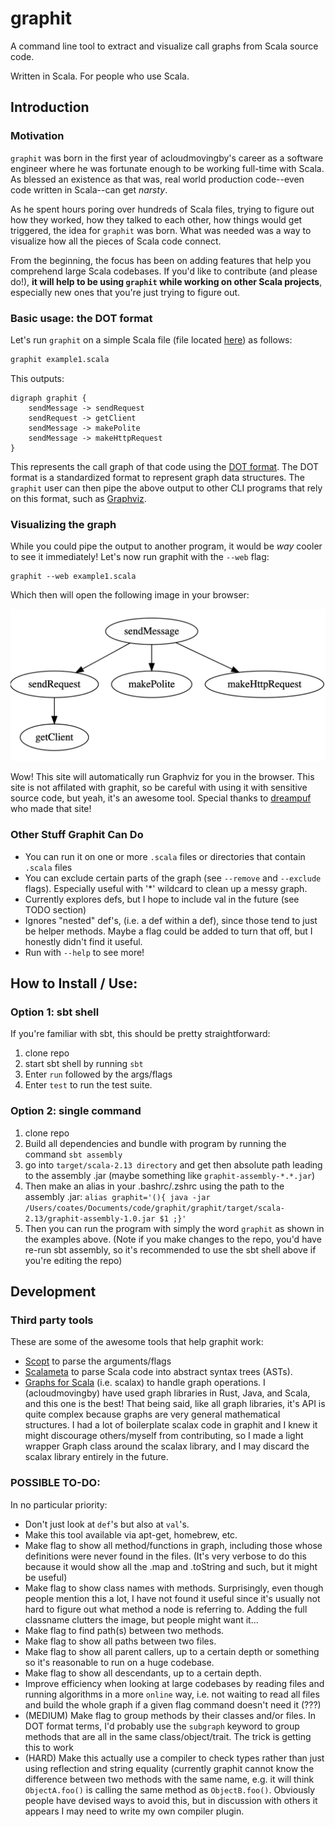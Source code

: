 # graphit
A command line tool to extract and visualize call graphs from Scala source code. 

Written in Scala. For people who use Scala. 

## Introduction
### Motivation
`graphit` was born in the first year of acloudmovingby's career as a software engineer where he was fortunate enough to be working full-time with Scala. As blessed an existence as that was, real world production code--even code written in Scala--can get *narsty*. 

As he spent hours poring over hundreds of Scala files, trying to figure out how they worked, how they talked to each other, how things would get triggered, the idea for `graphit` was born. What was needed was a way to visualize how all the pieces of Scala code connect. 

From the beginning, the focus has been on adding features that help you comprehend large Scala codebases. If you'd like to contribute (and please do!), **it will help to be using `graphit` while working on other Scala projects**, especially new ones that you're just trying to figure out.

### Basic usage: the DOT format
Let's run `graphit` on a simple Scala file (file located [here](https://github.com/acloudmovingby/graphit/blob/main/examples/example1.scala)) as follows:
```sh
graphit example1.scala
```
This outputs:
```
digraph graphit {
	sendMessage -> sendRequest
	sendRequest -> getClient
	sendMessage -> makePolite
	sendMessage -> makeHttpRequest
}
```
This represents the call graph of that code using the [DOT format](https://en.wikipedia.org/wiki/DOT_graph_description_language). The DOT format is a standardized format to represent graph data structures. The `graphit` user can then pipe the above output to other CLI programs that rely on this format, such as [Graphviz](https://graphviz.org/). 

### Visualizing the graph
While you could pipe the output to another program, it would be *way* cooler to see it immediately! Let's now run graphit with the `--web` flag:
```
graphit --web example1.scala
```
Which then will open the following image in your browser:

![Visualization of the call graph of a Scala file](https://github.com/acloudmovingby/graphit/blob/main/examples/example1.png?raw=true)

Wow! This site will automatically run Graphviz for you in the browser. This site is not affilated with graphit, so be careful with using it with sensitive source code, but yeah, it's an awesome tool. Special thanks to [dreampuf](https://github.com/dreampuf/GraphvizOnline) who made that site!

### Other Stuff Graphit Can Do

* You can run it on one or more `.scala` files or directories that contain `.scala` files
* You can exclude certain parts of the graph (see `--remove` and `--exclude` flags). Especially useful with '*' wildcard to clean up a messy graph.
* Currently explores defs, but I hope to include val in the future (see TODO section)
* Ignores "nested" def's, (i.e. a def within a def), since those tend to just be helper methods. Maybe a flag could be added to turn that off, but I honestly didn't find it useful.
* Run with `--help` to see more!


## How to Install / Use:

### Option 1: sbt shell
If you're familiar with sbt, this should be pretty straightforward:
1. clone repo
2. start sbt shell by running `sbt`
3. Enter `run` followed by the args/flags
4. Enter `test` to run the test suite.

### Option 2: single command
1. clone repo
2. Build all dependencies and bundle with program by running the command `sbt assembly`
3. go into `target/scala-2.13 directory` and get then absolute path leading to the assembly .jar (maybe something like `graphit-assembly-*.*.jar`)
4. Then make an alias in your .bashrc/.zshrc using the path to the assembly .jar:
      ```alias graphit='(){ java -jar /Users/coates/Documents/code/graphit/graphit/target/scala-2.13/graphit-assembly-1.0.jar $1 ;}'```
5. Then you can run the program with simply the word `graphit` as shown in the examples above.
(Note if you make changes to the repo, you'd have re-run sbt assembly, so it's recommended to use the sbt shell above if you're editing the repo)
  
## Development
### Third party tools
These are some of the awesome tools that help graphit work: 
* [Scopt](https://github.com/scopt/scopt) to parse the arguments/flags
* [Scalameta](https://scalameta.org/docs/trees/guide.html) to parse Scala code into abstract syntax trees (ASTs).
* [Graphs for Scala](https://www.scala-graph.org/) (i.e. scalax) to handle graph operations. I (acloudmovingby) have used graph libraries in Rust, Java, and Scala, and this one is the best! That being said, like all graph libraries, it's API is quite complex because graphs are very general mathematical structures. I had a lot of boilerplate scalax code in graphit and I knew it might discourage others/myself from contributing, so I made a light wrapper Graph class around the scalax library, and I may discard the scalax library entirely in the future.

### POSSIBLE TO-DO:
In no particular priority: 
* Don't just look at `def`'s but also at `val`'s. 
* Make this tool available via apt-get, homebrew, etc.
* Make flag to show all method/functions in graph, including those whose definitions were never found in the files. (It's very verbose to do this because it would show all the .map and .toString and such, but it might be useful)
* Make flag to show class names with methods. Surprisingly, even though people mention this a lot, I have not found it useful since it's usually not hard to figure out what method a node is referring to. Adding the full classname clutters the image, but people might want it...
* Make flag to find path(s) between two methods.
* Make flag to show all paths between two files.
* Make flag to show all parent callers, up to a certain depth or something so it's reasonable to run on a huge codebase.
* Make flag to show all descendants, up to a certain depth.
* Improve efficiency when looking at large codebases by reading files and running algorithms in a more `online` way, i.e. not waiting to read all files and build the whole graph if a given flag command doesn't need it (???)
* (MEDIUM) Make flag to group methods by their classes and/or files. In DOT format terms, I'd probably use the `subgraph` keyword to group methods that are all in the same class/object/trait. The trick is getting this to work
* (HARD) Make this actually use a compiler to check types rather than just using reflection and string equality (currently graphit cannot know the difference between two methods with the same name, e.g. it will think `ObjectA.foo()` is calling the same method as `ObjectB.foo()`. Obviously people have devised ways to avoid this, but in discussion with others it appears I may need to write my own compiler plugin. 

